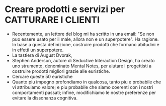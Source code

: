 # Creare prodotti e servizi per CATTURARE I CLIENTI
- Recentemente, un lettore del blog mi ha scritto in una email: "Se non puo essere usato per il male, allora non e un superpotere". Ha ragione. In base a questa definizione, costruire prodotti che formano abitudini e in effetti un superpotere.
- La tastiera di August Dvorak,
- Stephen Anderson, autore di Seductive Interaction Design, ha creato uno strumento, denominato Mental Notes, per aiutare i progettisti a costruire prodotti migliori grazie alle euristiche.
- Cercare queste 50 euristiche
- Quanto piu impegno profondiamo in qualcosa, tanto piu e probabile che vi attribuiamo valore; e piu probabile che siamo coerenti con i nostri comportamenti passati; infine, modifichiamo le nostre preferenze per evitare la dissonanza cognitiva.
